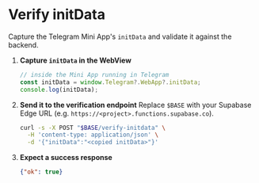 # Verify initData

Capture the Telegram Mini App's `initData` and validate it against the backend.

1. **Capture `initData` in the WebView**
   ```js
   // inside the Mini App running in Telegram
   const initData = window.Telegram?.WebApp?.initData;
   console.log(initData);
   ```
2. **Send it to the verification endpoint**
   Replace `$BASE` with your Supabase Edge URL (e.g. `https://<project>.functions.supabase.co`).
   ```bash
   curl -s -X POST "$BASE/verify-initdata" \
     -H 'content-type: application/json' \
     -d '{"initData":"<copied initData>"}'
   ```
3. **Expect a success response**
   ```json
   {"ok": true}
   ```
